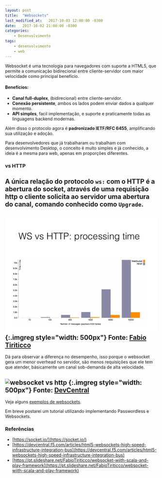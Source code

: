 ```yaml
---
layout: post
title:  "Websockets"
last_modified_at:   2017-10-03 12:00:00 -0300
date:   2017-10-02 21:00:00 -0300
categories: 
    - Desenvolvimento        	
tags: 
    - desenvolvimento     
    - web
---
```


Websocket é uma tecnologia para navegadores com suporte a HTML5, que permite a comunicação bidirecional entre cliente-servidor com maior velocidade como principal benefício.

#### Benefícios:

- **Canal full-duplex**, (bidirecional) entre cliente-servidor. 
- **Conexão persistente**, ambos os lados podem enviar dados a qualquer momento.
- **API simples**, facil implementação, e suporte e praticamente todas as linguagens backend modernas.

Além disso o protocolo agora é  **padronizado IETF/RFC 6455**, amplificando sua utilização e adoção.

Para desenvolvedores que já trabalharam ou trabalham com desenvolvimento Desktop, o conceito é muito simples e já conhecido, a ideia é a mesma para web, apenas em proporções diferentes.

### vs HTTP
A única relação do protocolo `ws:` com o HTTP é a abertura do socket, através de uma requisição http o cliente solicita ao servidor uma abertura do canal, comando conhecido como `Upgrade`.
--------------------------
![processamento vs o HTTP](assets/images/websocketsvshttp.jpg)
{:.imgreg style="width: 500px"}
<span>Fonte: [Fabio Tiriticco](https://pt.slideshare.net/FabioTiriticco/websocket-wiith-scala-and-play-framework)</span><br>
--------------------------

Dá para observar a diferença no desempenho, isso porque o websocket gera um menor overhead no servidor, são menos requisições que ele tem que atender, básicamente um canal sob-demanda de alta velocidade.

![websocket vs http](http://devcentral.f5.com/weblogs/images/devcentral_f5_com/weblogs/macvittie/Windows-Live-Writer/HTML5-WebSockets-High-Speed-Integration-_44D0/http-versus-html5ws_thumb.png)
{:.imgreg style="width: 500px"}
<span>Fonte: [DevCentral](https://devcentral.f5.com/articles/html5-websockets-high-speed-infrastructure-integration-bus)</span><br>
---------------------

Veja alguns [exemplos de websockets](https://socket.io/).

Em breve postarei um tutorial utilizando implementando Passwordless e Websockets.

### Referências

- [https://socket.io/](https://socket.io/)	
- [https://devcentral.f5.com/articles/html5-websockets-high-speed-infrastructure-integration-bus](https://devcentral.f5.com/articles/html5-websockets-high-speed-infrastructure-integration-bus) 
- [https://pt.slideshare.net/FabioTiriticco/websocket-wiith-scala-and-play-framework](https://pt.slideshare.net/FabioTiriticco/websocket-wiith-scala-and-play-framework)
